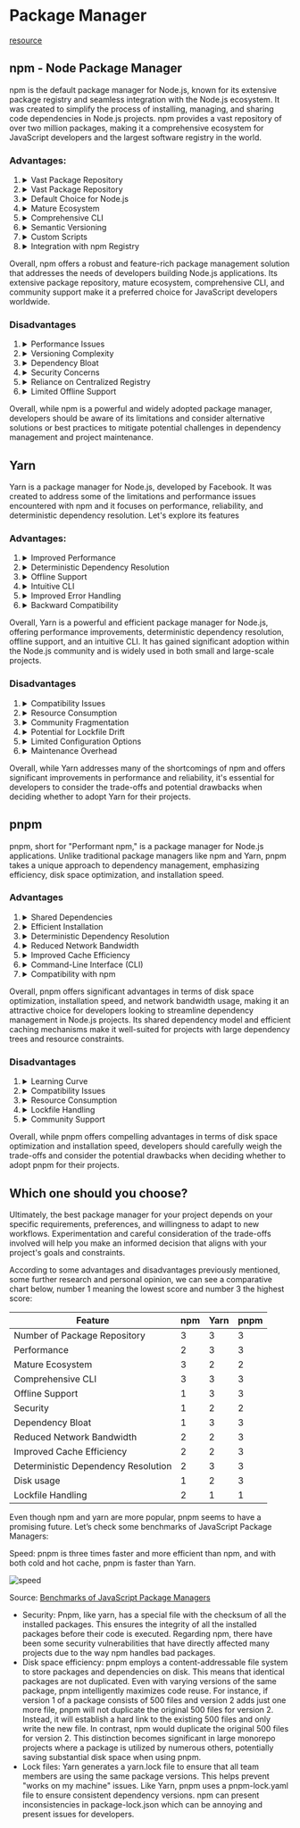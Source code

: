 # Package Manager

[resource](https://nodesource.com/blog/nodejs-package-manager-comparative-guide-2024)

## npm - Node Package Manager

npm is the default package manager for Node.js, known for its extensive package registry and seamless integration with the Node.js ecosystem. It was created to simplify the process of installing, managing, and sharing code dependencies in Node.js projects. npm provides a vast repository of over two million packages, making it a comprehensive ecosystem for JavaScript developers and the largest software registry in the world.

### Advantages:

<ol>
  <li>
    <details>
      <summary>Vast Package Repository</summary>
      <p>
        Developers love npm for its unmatched package registry, boasting over two million packages covering a wide range of functionalities and use cases. Developers have access to a rich ecosystem of open-source libraries and modules, enabling them to leverage existing solutions and accelerate development
      </p>
    </details>
  </li>

  <li>
    <details>
      <summary>Vast Package Repository</summary>
      <p>
        Developers love npm for its unmatched package registry, boasting over two million packages covering a wide range of functionalities and use cases. Developers have access to a rich ecosystem of open-source libraries and modules, enabling them to leverage existing solutions and accelerate development
      </p>
    </details>
  </li>

  <li>
    <details>
      <summary>Default Choice for Node.js</summary>
      <p>
        npm comes bundled with Node.js installations, making it the default package manager for Node.js projects. Its seamless integration with the Node.js ecosystem simplifies dependency management and ensures compatibility with the Node.js runtime
      </p>
    </details>
  </li>

  <li>
    <details>
      <summary>Mature Ecosystem</summary>
      <p>
        npm has a mature and well-established ecosystem with robust infrastructure and community support. It has been in use for many years and has undergone continuous improvements, resulting in a stable and reliable tool for managing project dependencies
      </p>
    </details>
  </li>

  <li>
    <details>
      <summary>Comprehensive CLI</summary>
      <p>
        npm provides a comprehensive command-line interface (CLI) with a wide range of commands and options for managing packages, scripts, and configurations. Developers can perform tasks such as installing, updating, publishing, and scripting with ease using npm's intuitive CLI.
      </p>
    </details>
  </li>
  <li>
    <details>
      <summary>Semantic Versioning</summary>
      <p>
        npm follows semantic versioning (SemVer) rules, allowing developers to specify version ranges for dependencies accurately. This ensures compatibility and predictability when updating packages, minimizing the risk of breaking changes in projects.
      </p>
    </details>
  </li>
  <li>
    <details>
      <summary>Custom Scripts</summary>
      <p>
        npm allows developers to define custom scripts in the "package.json" file, which can be executed using the npm run command. This feature enables automation of various development tasks such as building, testing, and deployment, streamlining the development workflow.
      </p>
    </details>
  </li>
  <li>
    <details>
      <summary>Integration with npm Registry</summary>
      <p>
        npm seamlessly integrates with the npm registry, a centralized repository where developers can publish and discover packages. This centralized infrastructure fosters collaboration and code sharing within the JavaScript community, contributing to the growth and innovation of the ecosystem.
      </p>
    </details>
  </li>
</ol>

Overall, npm offers a robust and feature-rich package management solution that addresses the needs of developers building Node.js applications. Its extensive package repository, mature ecosystem, comprehensive CLI, and community support make it a preferred choice for JavaScript developers worldwide.


### Disadvantages

<ol>
  <li>
    <details>
      <summary>Performance Issues</summary>
      <p>
        npm can sometimes suffer from performance issues, especially in large-scale projects with many dependencies. Some developers find Yarn and pnpm faster. Slow installation times and high resource consumption may impact developer productivity and build times.
      </p>
    </details>
  </li>

  <li>
    <details>
      <summary>Versioning Complexity</summary>
      <p>
        Managing package versions and dependency conflicts can be challenging with npm, particularly in projects with complex dependency trees. Resolving version conflicts and ensuring compatibility between packages may require manual intervention and careful oversight.
      </p>
    </details>
  </li>

  <li>
    <details>
      <summary>Dependency Bloat</summary>
      <p>
        npm's default behavior of installing packages locally can lead to dependency bloat, where projects accumulate unnecessary dependencies over time. This can increase project size and complexity, potentially impacting performance and maintenance efforts.
      </p>
    </details>
  </li>

  <li>
    <details>
      <summary>Security Concerns</summary>
      <p>
        npm packages are not immune to security vulnerabilities, and relying on third-party code introduces potential risks to projects. While npm provides tools for auditing packages and detecting vulnerabilities, developers must remain vigilant and proactive in addressing security issues.
      </p>
    </details>
  </li>
  <li>
    <details>
      <summary>Reliance on Centralized Registry</summary>
      <p>
        npm's reliance on a centralized registry for package distribution and discovery introduces a single point of failure and potential network bottlenecks. Disruptions or outages in the npm registry can disrupt development workflows and dependency management processes.
      </p>
    </details>
  </li>
  <li>
    <details>
      <summary>Limited Offline Support</summary>
      <p>
        While npm provides some support for offline installations through local caches, its offline capabilities are not as robust as some other package managers like Yarn. Developers working in environments with limited or intermittent internet connectivity may encounter difficulties when relying on npm.
      </p>
    </details>
  </li>
</ol>

Overall, while npm is a powerful and widely adopted package manager, developers should be aware of its limitations and consider alternative solutions or best practices to mitigate potential challenges in dependency management and project maintenance.

## Yarn

Yarn is a package manager for Node.js, developed by Facebook. It was created to address some of the limitations and performance issues encountered with npm and it focuses on performance, reliability, and deterministic dependency resolution. Let's explore its features

### Advantages:

<ol>
  <li>
    <details>
      <summary>Improved Performance</summary>
      <p>
        Yarn is known for its faster installation times and more efficient dependency resolution compared to npm. It achieves this through parallel package installations and caching mechanisms, reducing the time and resources required for managing dependencies.  
      </p>
    </details>
  </li>
  
  <li>
    <details>
      <summary>Deterministic Dependency Resolution</summary>
      <p>
        Yarn ensures deterministic dependency resolution by generating a lockfile (yarn.lock) that captures the exact versions of dependencies used in a project. This helps prevent dependency conflicts and ensures consistency across different development environments.
      </p>
    </details>
  </li>

  <li>
    <details>
      <summary>Offline Support</summary>
      <p>
        Yarn provides robust support for offline installations, making it suitable for environments with limited or intermittent internet connectivity. It caches packages locally, allowing developers to install dependencies without relying on an active internet connection.
      </p>
    </details>
  </li>

  <li>
    <details>
      <summary>Intuitive CLI</summary>
      <p>
        Yarn offers an intuitive command-line interface (CLI) with clear and concise commands for managing packages and running scripts. Its CLI is designed to be user-friendly and easy to use, streamlining the development workflow.
      </p>
    </details>
  </li>

  <li>
    <details>
      <summary>Improved Error Handling</summary>
      <p>
        Yarn provides detailed error messages and diagnostics, making it easier for developers to troubleshoot and resolve issues related to package installation or dependency management.
      </p>
    </details>
  </li>

  <li>
    <details>
      <summary>Backward Compatibility</summary>
      <p>
        Yarn maintains compatibility with the npm registry and existing npm workflows, allowing developers to transition seamlessly from npm to Yarn without disrupting their projects.
      </p>
    </details>
  </li>
</ol>

Overall, Yarn is a powerful and efficient package manager for Node.js, offering performance improvements, deterministic dependency resolution, offline support, and an intuitive CLI. It has gained significant adoption within the Node.js community and is widely used in both small and large-scale projects.

### Disadvantages

<ol>
  <li>
    <details>
      <summary>Compatibility Issues</summary>
      <p>
        Although Yarn aims for compatibility with npm, there may still be occasional compatibility issues or differences in behavior between the two package managers. This can sometimes lead to unexpected behavior or difficulties when migrating projects between npm and Yarn.
      </p>
    </details>
  </li>
  
  <li>
    <details>
      <summary>Resource Consumption</summary>
      <p>
        Yarn's caching mechanisms and parallel installation processes can consume significant system resources, especially in projects with large dependency trees. This may impact the performance of development environments, particularly on systems with limited resources or older hardware.
      </p>
    </details>
  </li>

  <li>
    <details>
      <summary>Community Fragmentation</summary>
      <p>
        While Yarn has gained widespread adoption within the Node.js community, its ecosystem and community support may still be smaller and less extensive than npm's. This can result in fewer third-party plugins, integrations, and community-driven initiatives compared to npm.
      </p>
    </details>
  </li>

  <li>
    <details>
      <summary>Potential for Lockfile Drift</summary>
      <p>
        Yarn generates a lockfile (yarn.lock) to ensure deterministic dependency resolution. However, if developers manually modify dependencies or update packages without updating the lockfile, it can lead to lockfile drift, where the lockfile becomes out of sync with the actual dependencies installed in the project.
      </p>
    </details>
  </li>

  <li>
    <details>
      <summary>Limited Configuration Options</summary>
      <p>
        Yarn's configuration options are more limited compared to npm, which provides more granular control over package installation, registry settings, and other aspects of dependency management. Developers may find themselves lacking certain customization options available in npm.
      </p>
    </details>
  </li>

  <li>
    <details>
      <summary>Maintenance Overhead</summary>
      <p>
        While Yarn offers benefits such as improved performance and dependency resolution, it also introduces additional maintenance overhead in terms of managing the Yarn-specific configuration, lockfile, and dependencies. This can add complexity to project maintenance and version control.
      </p>
    </details>
  </li>
</ol>

Overall, while Yarn addresses many of the shortcomings of npm and offers significant improvements in performance and reliability, it's essential for developers to consider the trade-offs and potential drawbacks when deciding whether to adopt Yarn for their projects.

## pnpm

pnpm, short for "Performant npm," is a package manager for Node.js applications. Unlike traditional package managers like npm and Yarn, pnpm takes a unique approach to dependency management, emphasizing efficiency, disk space optimization, and installation speed.

### Advantages

<ol>
  <li>
    <details>
      <summary>Shared Dependencies</summary>
      <p>
        pnpm utilizes a shared dependency model, where common dependencies across projects are stored in a single location on disk. This approach minimizes disk space usage by avoiding duplicate copies of dependencies, leading to significant savings in storage resources.
      </p>
    </details>
  </li>

  <li>
    <details>
      <summary>Efficient Installation</summary>
      <p>
        By leveraging shared dependencies and efficient caching mechanisms, pnpm offers faster installation times compared to traditional package managers. It can dramatically reduce the time required to install dependencies, particularly in projects with large dependency trees.
      </p>
    </details>
  </li>

  <li>
    <details>
      <summary>Deterministic Dependency Resolution</summary>
      <p>
        Similar to Yarn, pnpm ensures deterministic dependency resolution by generating a lockfile (pnpm-lock.yaml) that captures the exact versions of dependencies used in a project. This helps prevent dependency conflicts and ensures consistency across different development environments.
      </p>
    </details>
  </li>

  <li>
    <details>
      <summary>Reduced Network Bandwidth</summary>
      <p>
        pnpm optimizes network bandwidth usage by sharing package downloads across projects. When multiple projects require the same dependency, pnpm fetches the package only once and shares it among all projects, reducing the amount of data transferred over the network.
      </p>
    </details>
  </li>

  <li>
    <details>
      <summary>Improved Cache Efficiency</summary>
      <p>
        pnpm's caching mechanisms are designed to be highly efficient, reducing the need to re-download packages and improving installation speeds. It maintains a centralized cache of packages and dependencies, enabling faster installations and minimizing redundant downloads.
      </p>
    </details>
  </li>

  <li>
    <details>
      <summary>Command-Line Interface (CLI)</summary>
      <p>
        pnpm provides an intuitive CLI with commands for installing, updating, and managing packages. Its CLI is designed to be user-friendly and easy to use, with clear and concise syntax for executing common tasks.
      </p>
    </details>
  </li>

  <li>
    <details>
      <summary>Compatibility with npm</summary>
      <p>
        pnpm maintains compatibility with the npm registry and existing npm workflows, making it easy for developers to transition from npm to pnpm without disrupting their projects. It can install packages from the npm registry and works seamlessly with existing npm packages and configurations.
      </p>
    </details>
  </li>
</ol>

Overall, pnpm offers significant advantages in terms of disk space optimization, installation speed, and network bandwidth usage, making it an attractive choice for developers looking to streamline dependency management in Node.js projects. Its shared dependency model and efficient caching mechanisms make it well-suited for projects with large dependency trees and resource constraints.

### Disadvantages

<ol>
  <li>
    <details>
      <summary>Learning Curve</summary>
      <p>
        Switching from traditional package managers like npm and Yarn to pnpm may require developers to learn new commands, workflows, and concepts specific to pnpm. While pnpm's CLI is intuitive, there is still a learning curve involved, particularly for developers unfamiliar with its shared dependency model and caching mechanisms.
      </p>
    </details>
  </li>

  <li>
    <details>
      <summary>Compatibility Issues</summary>
      <p>
        Although pnpm aims for compatibility with npm and Yarn, there may still be occasional compatibility issues or differences in behavior between the package managers. This can sometimes lead to unexpected behavior or difficulties when migrating projects between npm/Yarn and pnpm
      </p>
    </details>
  </li>
  
  <li>
    <details>
      <summary>Resource Consumption</summary>
      <p>
        While pnpm's shared dependency model reduces disk space usage, it may still consume significant system resources, especially in projects with large dependency trees. Caching dependencies and managing shared packages can require additional memory and processing power, impacting the performance of development environments.
      </p>
    </details>
  </li>
  
  <li>
    <details>
      <summary>Lockfile Handling</summary>
      <p>
        pnpm generates a lockfile (pnpm-lock.yaml) to ensure deterministic dependency resolution. However, managing the lockfile and ensuring its consistency across different environments can be challenging. Developers must be careful to avoid lockfile drift, where the lockfile becomes out of sync with the actual dependencies installed in the project.
      </p>
    </details>
  </li>
  
  <li>
    <details>
      <summary>Community Support</summary>
      <p>
        While pnpm has gained adoption within the Node.js community, its ecosystem and community support may still be smaller and less extensive than npm and Yarn. This can result in fewer third-party plugins, integrations, fewer documentation resources and tutorials available, and community-driven initiatives, limiting the available resources and support for pnpm users.
      </p>
    </details>
  </li>
</ol>

Overall, while pnpm offers compelling advantages in terms of disk space optimization and installation speed, developers should carefully weigh the trade-offs and consider the potential drawbacks when deciding whether to adopt pnpm for their projects.

## Which one should you choose?

Ultimately, the best package manager for your project depends on your specific requirements, preferences, and willingness to adapt to new workflows. Experimentation and careful consideration of the trade-offs involved will help you make an informed decision that aligns with your project's goals and constraints.

According to some advantages and disadvantages previously mentioned, some further research and personal opinion, we can see a comparative chart below, number 1 meaning the lowest score and number 3 the highest score:

| Feature                             | npm | Yarn | pnpm |
|-------------------------------------|-----|------|------|
| Number of Package Repository        | 3   | 3    | 3    |
| Performance                         | 2   | 3    | 3    |
| Mature Ecosystem                    | 3   | 2    | 2    |
| Comprehensive CLI                   | 3   | 3    | 3    |
| Offline Support                     | 1   | 3    | 3    |
| Security                            | 1   | 2    | 2    |
| Dependency Bloat                    | 1   | 3    | 3    |
| Reduced Network Bandwidth           | 2   | 2    | 3    |
| Improved Cache Efficiency           | 2   | 2    | 3    |
| Deterministic Dependency Resolution | 2   | 3    | 3    |
| Disk usage                          | 1   | 2    | 3    |
| Lockfile Handling                   | 2   | 1    | 1    |

Even though npm and yarn are more popular, pnpm seems to have a promising future. Let’s check some benchmarks of JavaScript Package Managers:

Speed: pnpm is three times faster and more efficient than npm, and with both cold and hot cache, pnpm is faster than Yarn.

![speed](https://pnpm.io/img/benchmarks/alotta-files.svg)

Source: [Benchmarks of JavaScript Package Managers](https://pnpm.io/benchmarks?ref=hackernoon.com)

- Security: Pnpm, like yarn, has a special file with the checksum of all the installed packages. This ensures the integrity of all the installed packages before their code is executed. Regarding npm, there have been some security vulnerabilities that have directly affected many projects due to the way npm handles bad packages.
- Disk space efficiency: pnpm employs a content-addressable file system to store packages and dependencies on disk. This means that identical packages are not duplicated. Even with varying versions of the same package, pnpm intelligently maximizes code reuse. For instance, if version 1 of a package consists of 500 files and version 2 adds just one more file, pnpm will not duplicate the original 500 files for version 2. Instead, it will establish a hard link to the existing 500 files and only write the new file. In contrast, npm would duplicate the original 500 files for version 2. This distinction becomes significant in large monorepo projects where a package is utilized by numerous others, potentially saving substantial disk space when using pnpm.
- Lock files: Yarn generates a yarn.lock file to ensure that all team members are using the same package versions. This helps prevent "works on my machine" issues. Like Yarn, pnpm uses a pnpm-lock.yaml file to ensure consistent dependency versions. npm can present inconsistencies in package-lock.json which can be annoying and present issues for developers.